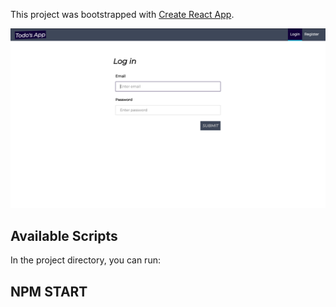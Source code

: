 This project was bootstrapped with [Create React App](https://github.com/facebook/create-react-app).

![alt text](https://github.com/wahyualfarisi/React-todos/blob/master/sc/login_page.png?raw=true)

## Available Scripts

In the project directory, you can run:

## NPM START